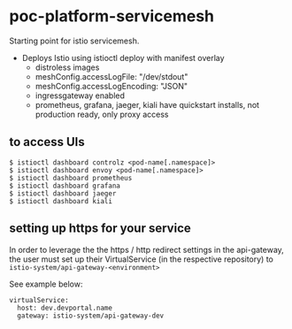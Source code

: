 # poc-platform-servicemesh

Starting point for istio servicemesh.

- Deploys Istio using istioctl deploy with manifest overlay
    - distroless images
    - meshConfig.accessLogFile: "/dev/stdout"
    - meshConfig.accessLogEncoding: "JSON" 
    - ingressgateway enabled
    - prometheus, grafana, jaeger, kiali have quickstart installs, not production ready, only proxy access


## to access UIs

```
$ istioctl dashboard controlz <pod-name[.namespace]>
$ istioctl dashboard envoy <pod-name[.namespace]>
$ istioctl dashboard prometheus
$ istioctl dashboard grafana
$ istioctl dashboard jaeger
$ istioctl dashboard kiali
```

## setting up https for your service

In order to leverage the the https / http redirect settings in the api-gateway, the user must set up their VirtualService (in the respective repository) to `istio-system/api-gateway-<environment>`

See example below:
```
virtualService:
  host: dev.devportal.name
  gateway: istio-system/api-gateway-dev
```
